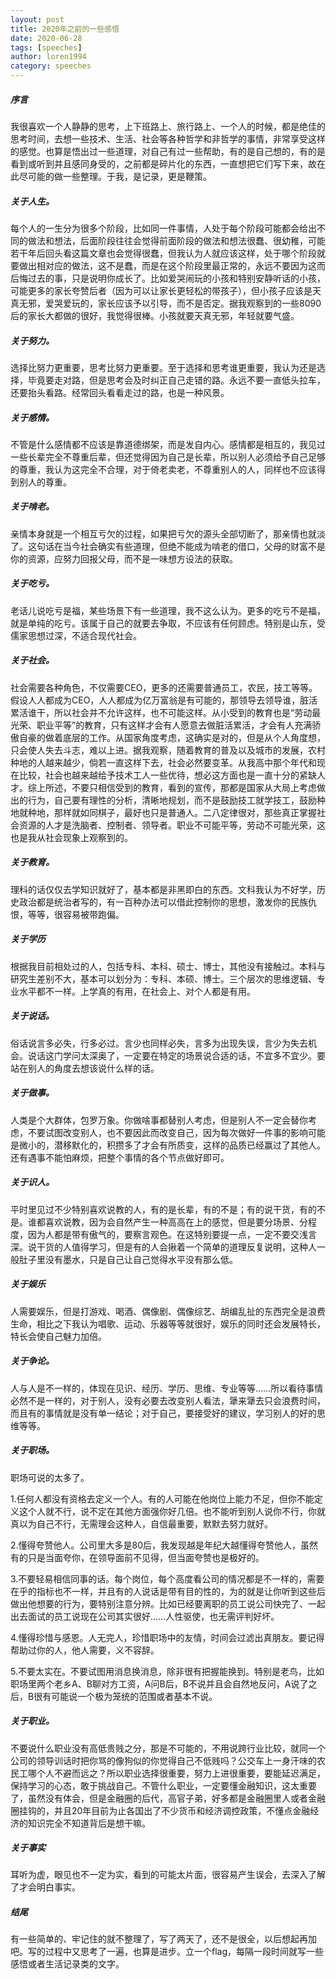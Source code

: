 ```yaml
---
layout: post
title: 2020年之前的一些感悟
date: 2020-06-28
tags: [speeches]
author: loren1994
category: speeches
---
```


##### 序言

我很喜欢一个人静静的思考，上下班路上、旅行路上、一个人的时候，都是绝佳的思考时间，去想一些技术、生活、社会等各种哲学和非哲学的事情，非常享受这样的感觉。也算是悟出过一些道理，对自己有过一些帮助，有的是自己想的，有的是看到或听到并且感同身受的，之前都是碎片化的东西，一直想把它们写下来，故在此尽可能的做一些整理。于我，是记录，更是鞭策。

##### 关于人生。

每个人的一生分为很多个阶段，比如同一件事情，人处于每个阶段可能都会给出不同的做法和想法，后面阶段往往会觉得前面阶段的做法和想法很蠢、很幼稚，可能若干年后回头看这篇文章也会觉得很蠢，但我认为人就应该这样，处于哪个阶段就要做出相对应的做法，这不是蠢，而是在这个阶段里最正常的，永远不要因为这而后悔过去的事，只是说明你成长了。比如爱哭闹玩的小孩和特别安静听话的小孩，可能更多的家长夸赞后者（因为可以让家长更轻松的带孩子），但小孩子应该是天真无邪，爱哭爱玩的，家长应该予以引导，而不是否定。据我观察到的一些8090后的家长大都做的很好，我觉得很棒。小孩就要天真无邪，年轻就要气盛。

##### 关于努力。

选择比努力更重要，思考比努力更重要。至于选择和思考谁更重要，我认为还是选择，毕竟要走对路，但是思考会及时纠正自己走错的路。永远不要一直低头拉车，还要抬头看路。经常回头看看走过的路，也是一种风景。

##### 关于感情。

不管是什么感情都不应该是靠道德绑架，而是发自内心。感情都是相互的，我见过一些长辈完全不尊重后辈，但还觉得因为自己是长辈，所以别人必须给予自己足够的尊重，我认为这完全不合理，对于倚老卖老，不尊重别人的人，同样也不应该得到别人的尊重。

##### 关于啃老。

亲情本身就是一个相互亏欠的过程，如果把亏欠的源头全部切断了，那亲情也就淡了。这句话在当今社会确实有些道理，但绝不能成为啃老的借口，父母的财富不是你的资源，应努力回报父母，而不是一味想方设法的获取。

##### 关于吃亏。

老话儿说吃亏是福，某些场景下有一些道理，我不这么认为。更多的吃亏不是福，就是单纯的吃亏。该属于自己的就要去争取，不应该有任何顾虑。特别是山东，受儒家思想过深，不适合现代社会。

##### 关于社会。

社会需要各种角色，不仅需要CEO，更多的还需要普通员工，农民，技工等等。假设人人都成为CEO，人人都成为亿万富翁是有可能的，那领导去领导谁，脏活累活谁干，所以社会并不允许这样，也不可能这样。从小受到的教育也是“劳动最光荣、职业平等”的教育，只有这样才会有人愿意去做脏活累活，才会有人充满骄傲自豪的做着底层的工作。从国家角度考虑，这确实是对的，但是从个人角度想，只会使人失去斗志，难以上进。据我观察，随着教育的普及以及城市的发展，农村种地的人越来越少，倘若一直这样下去，社会必然要变革。从我高中那个年代和现在比较，社会也越来越给予技术工人一些优待，想必这方面也是一直十分的紧缺人才。综上所述，不要只相信受到的教育，看到的宣传，那都是国家从大局上考虑做出的行为，自己要有理性的分析，清晰地规划，而不是鼓励技工就学技工，鼓励种地就种地，那样就如同棋子，最好也只是普通人。二八定律很对，那些真正掌握社会资源的人才是洗脑者、控制者、领导者。职业不可能平等，劳动不可能光荣，这也是我从社会现象上观察到的。

##### 关于教育。

理科的话仅仅去学知识就好了，基本都是非黑即白的东西。文科我认为不好学，历史政治都是统治者写的，有一百种办法可以借此控制你的思想，激发你的民族仇恨，等等，很容易被带跑偏。

##### 关于学历

根据我目前相处过的人，包括专科、本科、硕士、博士，其他没有接触过。本科与研究生差别不大，基本可以划分为：专科、本硕、博士。三个层次的思维逻辑、专业水平都不一样。上学真的有用，在社会上、对个人都是有用。

##### 关于说话。

俗话说言多必失，行多必过。言少也同样必失，言多为出现失误，言少为失去机会。说话这门学问太深奥了，一定要在特定的场景说合适的话，不宜多不宜少。要站在别人的角度去想该说什么样的话。

##### 关于做事。

人类是个大群体，包罗万象。你做啥事都替别人考虑，但是别人不一定会替你考虑，不要试图改变别人，也不要因此而改变自己，因为每次做好一件事的影响可能是微小的，潜移默化的，积攒多了才会有所质变，这样的品质已经赢过了其他人。还有遇事不能怕麻烦，把整个事情的各个节点做好即可。

##### 关于识人。

平时里见过不少特别喜欢说教的人，有的是长辈，有的不是；有的说干货，有的不是。谁都喜欢说教，因为会自然产生一种高高在上的感觉，但是要分场景、分程度，因为人都是带有傲气的，要察言观色。在这特别要提一点，一定不要交浅言深。说干货的人值得学习，但是有的人会揪着一个简单的道理反复说明，这种人一般肚子里没有墨水，只是自己让自己觉得水平没有那么低。

##### 关于娱乐

人需要娱乐，但是打游戏、喝酒、偶像剧、偶像综艺、胡编乱扯的东西完全是浪费生命，相比之下我认为唱歌、运动、乐器等等就很好，娱乐的同时还会发展特长，特长会使自己魅力加倍。

##### 关于争论。

人与人是不一样的，体现在见识、经历、学历、思维、专业等等……所以看待事情必然不是一样的，对于别人，没有必要去改变别人看法，犟来犟去只会浪费时间，而且有的事情就是没有单一结论；对于自己，要接受好的建议，学习别人的好的思维等等。

##### 关于职场。

职场可说的太多了。

1.任何人都没有资格去定义一个人。有的人可能在他岗位上能力不足，但你不能定义这个人就不行，说不定在其他方面强你好几倍。也不能听到别人说你不行，你就真以为自己不行，无需理会这种人，自信最重要，默默去努力就好。

2.懂得夸赞他人。公司里大多是80后，我发现越是年纪大越懂得夸赞他人，虽然有的只是当面夸你，在领导面前不见得，但当面夸赞也是极好的。

3.不要轻易相信同事的话。每个岗位，每个高度看公司的情况都是不一样的，需要在乎的指标也不一样，并且有的人说话是带有目的性的，为的就是让你听到这些后做出他想要的行为，要特别注意分辨。比如已经要离职的员工说公司快完了、一起出去面试的员工说现在公司其实很好……人性驱使，也无需评判好坏。

4.懂得珍惜与感恩。人无完人，珍惜职场中的友情，时间会过滤出真朋友。要记得帮助过你的人，他人需要，义不容辞。

5.不要太实在。不要试图用消息换消息，除非很有把握能换到。特别是老鸟，比如职场里两个老乡A、B聊对方工资，A问B后，B不说并且会自然地反问，A说了之后，B很有可能说一个极为笼统的范围或者基本不说。

##### 关于职业。

不要说什么职业没有高低贵贱之分，那是不可能的，不用说跨行业比较，就同一个公司的领导训话时把你骂的像狗似的你觉得自己不低贱吗？公交车上一身汗味的农民工哪个人不避而远之？所以职业选择很重要，努力上进很重要，要能延迟满足，保持学习的心态，敢于挑战自己。不管什么职业，一定要懂金融知识，这太重要了，虽然没有体会，但是金融圈的后代，高官子弟，好多都是金融圈里人或者金融圈挂钩的，并且20年目前为止各国出了不少货币和经济调控政策，不懂点金融经济的知识完全不知道背后是想干嘛。

##### 关于事实

耳听为虚，眼见也不一定为实，看到的可能太片面，很容易产生误会，去深入了解了才会明白事实。

##### 结尾

有一些简单的、牢记住的就不整理了，写了两天了，还不是很全，以后想起再加吧。写的过程中又思考了一遍，也算是进步。立一个flag，每隔一段时间就写一些感悟或者生活记录类的文字。

